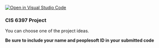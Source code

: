 [![Open in Visual Studio Code](https://classroom.github.com/assets/open-in-vscode-c66648af7eb3fe8bc4f294546bfd86ef473780cde1dea487d3c4ff354943c9ae.svg)](https://classroom.github.com/online_ide?assignment_repo_id=9209696&assignment_repo_type=AssignmentRepo)
### CIS 6397 Project

You can choose one of the project ideas. 

**Be sure to include your name and peoplesoft ID in your submitted code**
